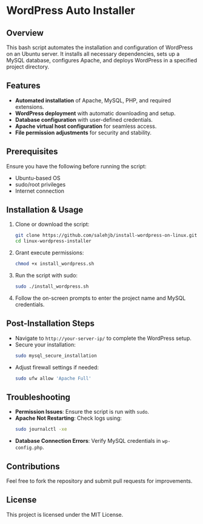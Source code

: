 # WordPress Auto Installer

## Overview
This bash script automates the installation and configuration of WordPress on an Ubuntu server. It installs all necessary dependencies, sets up a MySQL database, configures Apache, and deploys WordPress in a specified project directory.

## Features
- **Automated installation** of Apache, MySQL, PHP, and required extensions.
- **WordPress deployment** with automatic downloading and setup.
- **Database configuration** with user-defined credentials.
- **Apache virtual host configuration** for seamless access.
- **File permission adjustments** for security and stability.

## Prerequisites
Ensure you have the following before running the script:
- Ubuntu-based OS
- sudo/root privileges
- Internet connection

## Installation & Usage
1. Clone or download the script:
   ```sh
   git clone https://github.com/salehjb/install-wordpress-on-linux.git
   cd linux-wordpress-installer
   ```
2. Grant execute permissions:
   ```sh
   chmod +x install_wordpress.sh
   ```
3. Run the script with sudo:
   ```sh
   sudo ./install_wordpress.sh
   ```
4. Follow the on-screen prompts to enter the project name and MySQL credentials.

## Post-Installation Steps
- Navigate to `http://your-server-ip/` to complete the WordPress setup.
- Secure your installation:
  ```sh
  sudo mysql_secure_installation
  ```
- Adjust firewall settings if needed:
  ```sh
  sudo ufw allow 'Apache Full'
  ```

## Troubleshooting
- **Permission Issues**: Ensure the script is run with `sudo`.
- **Apache Not Restarting**: Check logs using:
  ```sh
  sudo journalctl -xe
  ```
- **Database Connection Errors**: Verify MySQL credentials in `wp-config.php`.

## Contributions
Feel free to fork the repository and submit pull requests for improvements.

## License
This project is licensed under the MIT License.

